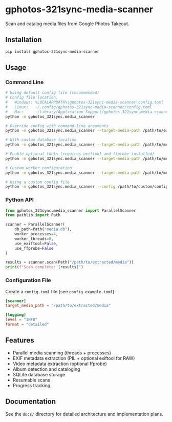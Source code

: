 # gphotos-321sync-media-scanner

Scan and catalog media files from Google Photos Takeout.

## Installation

```bash
pip install gphotos-321sync-media-scanner
```

## Usage

### Command Line

```bash
# Using default config file (recommended)
# Config file location:
#   Windows: %LOCALAPPDATA%\gphotos-321sync-media-scanner\config.toml
#   Linux:   ~/.config/gphotos-321sync-media-scanner/config.toml
#   Mac:     ~/Library/Application Support/gphotos-321sync-media-scanner/config.toml
python -m gphotos_321sync.media_scanner

# Override config with command-line arguments
python -m gphotos_321sync.media_scanner --target-media-path /path/to/extracted/media

# With custom database location
python -m gphotos_321sync.media_scanner --target-media-path /path/to/media --database-path /path/to/media.db

# Enable optional tools (requires exiftool and ffprobe installed)
python -m gphotos_321sync.media_scanner --target-media-path /path/to/media --use-exiftool --use-ffprobe

# Custom worker configuration
python -m gphotos_321sync.media_scanner --target-media-path /path/to/media --worker-processes 4 --worker-threads 8

# Using a custom config file
python -m gphotos_321sync.media_scanner --config /path/to/custom/config.toml
```

### Python API

```python
from gphotos_321sync.media_scanner import ParallelScanner
from pathlib import Path

scanner = ParallelScanner(
    db_path=Path("media.db"),
    worker_processes=4,
    worker_threads=8,
    use_exiftool=False,
    use_ffprobe=False
)

results = scanner.scan(Path("/path/to/extracted/media"))
print(f"Scan complete: {results}")
```

### Configuration File

Create a `config.toml` file (see `config.example.toml`):

```toml
[scanner]
target_media_path = "/path/to/extracted/media"

[logging]
level = "INFO"
format = "detailed"
```

## Features

- Parallel media scanning (threads + processes)
- EXIF metadata extraction (PIL + optional exiftool for RAW)
- Video metadata extraction (optional ffprobe)
- Album detection and cataloging
- SQLite database storage
- Resumable scans
- Progress tracking

## Documentation

See the `docs/` directory for detailed architecture and implementation plans.
